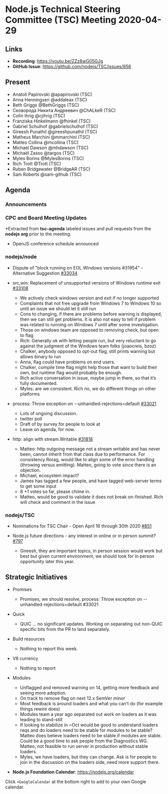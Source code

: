 # Node.js Technical Steering Committee (TSC) Meeting 2020-04-29

## Links

* **Recording**:  <https://youtu.be/ZZz8wG05GJg>
* **GitHub Issue**: <https://github.com/nodejs/TSC/issues/856>

## Present

* Anatoli Papirovski @apapirovski (TSC)
* Anna Henningsen @addaleax (TSC)
* Beth Griggs @BethGriggs (TSC)
* Сковорода Никита Андреевич @ChALkeR (TSC)
* Colin Ihrig @cjihrig (TSC)
* Franziska Hinkelmann @fhinkel (TSC)
* Gabriel Schulhof @gabrielschulhof (TSC)
* Gireesh Punathil @gireeshpunathil (TSC)
* Matheus Marchini @mmarchini (TSC)
* Matteo Collina @mcollina (TSC)
* Michael Dawson @mhdawson (TSC)
* Michaël Zasso @targos (TSC)
* Myles Borins @MylesBorins (TSC)
* Rich Trott @Trott (TSC)
* Ruben Bridgewater @BridgeAR (TSC)
* Sam Roberts @sam-github (TSC)

## Agenda

### Announcements

### CPC and Board Meeting Updates

*Extracted from **tsc-agenda** labeled issues and pull requests from the **nodejs org** prior to the meeting.

* OpenJS conference schedule announced

### nodejs/node

* Dispute of "block running on EOL Windows versions #31954" - Alternative Suggestion [#33034](https://github.com/nodejs/node/issues/33034)
* src,win: Replacement of unsupported versions of Windows runtime exit [#33108](https://github.com/nodejs/node/pull/33108)
  * We actively check windows version and exit if no longer supported
  * Complaints that not free upgrade from Windows 7 to Windows 10 so until an issue
    we should let it still run
  * Cons to changing, if there are problems before warning is displayed, then we can still
    get problems. It is also not easy to tell if  problem was related to running on Windows 7
    until after some investigation.
  * Those on windows team are opposed to removing check, but open to flag
  * Rich: Generally ok with letting people run, but very reluctant to go against the judgment of the
    Windows team folks (joaocreis, bzoz)
  * Chalker, anybody opposed to opt-out flag, still prints warning but allows binary to run
  * Anna, flag could have problems on end users.
  * Chalker, compile time flag might help those that want to build their own, but runtime flag
    would probably be enough.
  * Rich active conversation in issue, maybe jump in there, so that it’s fully documented.
  * Myles: are we consistent. Rich no, we do different things on other platforms

* process: Throw exception on --unhandled-rejections=default [#33021](https://github.com/nodejs/node/pull/33021)
  * Lots of ongoing discussion.
  * twitter poll
  * Draft of by survey for people to look at
  * Leave on agenda, for now.

* http: align with stream.Writable [#31818](https://github.com/nodejs/node/pull/31818)
  * Matteo: http outgoing message not a stream writable and has never been, cannot
    inherit from that class due to performance. For consistency Rorag, would like to align
    some of the error handling (throwing versus emitting). Matteo, going to vote since
    there is an objection.
  * Michael, ecosystem impact?
  * James has tagged a few people, and have tagged web-server terms to get some input
  * 8 +1 votes so far, please chime in.
  * Matteo, would be good to validate it does not break on-finished. Rich will check and comment in the issue

### nodejs/TSC

* Nominations for TSC Chair - Open April 16 through 30th 2020 [#851](https://github.com/nodejs/TSC/issues/851)

* Node.js future directions - any interest in online or in person summit? [#797](https://github.com/nodejs/TSC/issues/797)
  * Gireesh, they are important topics, in person session would work but best
    but given current environment, we should look for in person opportunity later this year.

## Strategic Initiatives

* Promises
  * Promises, we should resolve, process: Throw exception on --unhandled-rejections=default #33021

* Quick
  * QUIC ... no significant updates. Working on separating out non-QUIC specific bits from the PR to land separately.

* Build resources
  * Nothing to report this week.

* V8 currency
  * Nothing to report

* Modules
  * Unflagged and removed warning on 14, getting more feedback and seeing more adoption.
  * On track to remove flag on next 12.x SemVer minor
  * Most feedback is around loaders and what you can’t do (for example things rewire does)
  * Modules team a year ago separated out work on loaders as it was leading to stand-still
  * If looking to stabilize in ~Oct would be good to understand loaders reqs and do loaders
    need to be stable for modules to be stable? Matteo does believe loaders need to be
    stable if modules are stable.  Could be a good time to ask people from the Diagnostics
    WG.  Matteo, not feasible to run server in production without stable loaders.
  * Myles, we have loaders, but they can change.  Ask is for people to join in the discussion
    on the loaders side, need more support there.

* **Node.js Foundation Calendar**: <https://nodejs.org/calendar>

Click `+GoogleCalendar` at the bottom right to add to your own Google calendar.
